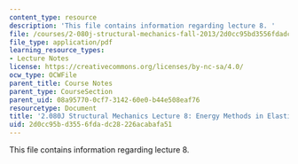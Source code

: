 ```yaml
---
content_type: resource
description: 'This file contains information regarding lecture 8. '
file: /courses/2-080j-structural-mechanics-fall-2013/2d0cc95bd3556fdadc28226acabafa51_MIT2_080JF13_Lecture8.pdf
file_type: application/pdf
learning_resource_types:
- Lecture Notes
license: https://creativecommons.org/licenses/by-nc-sa/4.0/
ocw_type: OCWFile
parent_title: Course Notes
parent_type: CourseSection
parent_uid: 08a95770-0cf7-3142-60e0-b44e508eaf76
resourcetype: Document
title: '2.080J Structural Mechanics Lecture 8: Energy Methods in Elasticity'
uid: 2d0cc95b-d355-6fda-dc28-226acabafa51
---
```

This file contains information regarding lecture 8. 